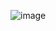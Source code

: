 ![image](https://github.com/tech-dev-amit/my-resume/assets/154057302/25093879-b643-426d-803a-70ed1780cf1a)
